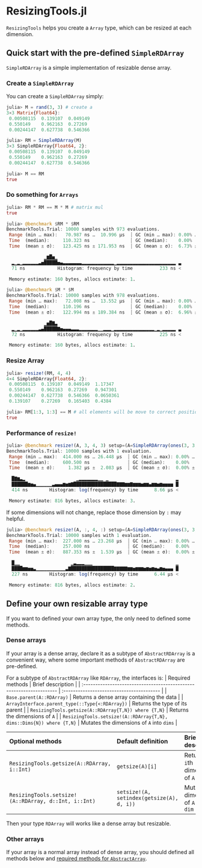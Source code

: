 # ResizingTools.jl

`ResizingTools` helps you create a `Array` type, which can be resized at each dimension.

## Quick start with the pre-defined `SimpleRDArray`

`SimpleRDArray` is a simple implementation of resizable dense array.

### Create a `SimpleRDArray`

You can create a `SimpleRDArray` simply:
```julia
julia> M = rand(3, 3) # create a 
3×3 Matrix{Float64}:
 0.00508115  0.139107  0.049149
 0.550149    0.962163  0.27269
 0.00244147  0.627738  0.546366

julia> RM = SimpleRDArray(M)
3×3 SimpleRDArray{Float64, 2}:
 0.00508115  0.139107  0.049149
 0.550149    0.962163  0.27269
 0.00244147  0.627738  0.546366

julia> M == RM
true
```

### Do something for `Arrays`

```julia
julia> RM * RM == M * M # matrix mul
true

julia> @benchmark $RM * $RM
BenchmarkTools.Trial: 10000 samples with 973 evaluations.
 Range (min … max):   70.987 ns …  10.996 μs  ┊ GC (min … max): 0.00% … 98.82%
 Time  (median):     110.323 ns               ┊ GC (median):    0.00%
 Time  (mean ± σ):   123.425 ns ± 171.953 ns  ┊ GC (mean ± σ):  6.73% ±  5.55%

              ▁▆█▅▁                                              
  ▂▁▂▁▂▂▂▂▂▂▃▅█████▅▄▃▃▃▃▃▃▃▂▂▂▂▂▂▂▂▂▂▂▂▁▂▂▂▂▂▂▂▂▂▂▂▂▂▂▂▂▂▂▂▂▂▂ ▃
  71 ns            Histogram: frequency by time          233 ns <

 Memory estimate: 160 bytes, allocs estimate: 1.

julia> @benchmark $M * $M
BenchmarkTools.Trial: 10000 samples with 978 evaluations.
 Range (min … max):   72.008 ns …  13.552 μs  ┊ GC (min … max): 0.00% … 99.10%
 Time  (median):     110.196 ns               ┊ GC (median):    0.00%
 Time  (mean ± σ):   122.994 ns ± 189.384 ns  ┊ GC (mean ± σ):  6.96% ±  5.55%

              ▁▅█▇▃                                              
  ▂▁▂▁▂▂▂▂▂▂▃▄█████▇▅▄▄▄▃▃▃▂▂▂▂▂▂▂▁▁▂▂▂▁▂▂▂▂▂▂▂▂▂▂▂▂▂▂▂▁▂▁▂▂▂▂▂ ▃
  72 ns            Histogram: frequency by time          225 ns <

 Memory estimate: 160 bytes, allocs estimate: 1.
```

### Resize Array

```julia
julia> resize!(RM, 4, 4)
4×4 SimpleRDArray{Float64, 2}:
 0.00508115  0.139107  0.049149  1.17347
 0.550149    0.962163  0.27269   0.947301
 0.00244147  0.627738  0.546366  0.0650361
 0.139107    0.27269   0.165403  0.4384

julia> RM[1:3, 1:3] == M # all elements will be move to correct position
true
```

### Performance of `resize!`

```julia
julia> @benchmark resize!(A, 3, 4, 3) setup=(A=SimpleRDArray(ones(3, 3, 3))) evals=1
BenchmarkTools.Trial: 10000 samples with 1 evaluation.
 Range (min … max):  414.000 ns … 26.448 μs  ┊ GC (min … max): 0.00% … 0.00%
 Time  (median):     600.500 ns              ┊ GC (median):    0.00%
 Time  (mean ± σ):     1.382 μs ±  2.083 μs  ┊ GC (mean ± σ):  0.00% ± 0.00%

  █▇▆▃▂                   ▁▂▂▂▂▂▂▂▁▁ ▁                         ▂
  ██████▆▅▄▁▁▁▁▁▁▃▄▄▄▆▅▆▇████████████████▇▇▇▆▆▇▆▆▆▅▆▆▄▆▆▅▆▅▅▅▅ █
  414 ns        Histogram: log(frequency) by time      8.66 μs <

 Memory estimate: 816 bytes, allocs estimate: 3.
```

If some dimensions will not change, replace those dimension by `:` may helpful.

```julia
julia> @benchmark resize!(A, :, 4, :) setup=(A=SimpleRDArray(ones(3, 3, 3))) evals=1
BenchmarkTools.Trial: 10000 samples with 1 evaluation.
 Range (min … max):  227.000 ns … 23.268 μs  ┊ GC (min … max): 0.00% … 0.00%
 Time  (median):     257.000 ns              ┊ GC (median):    0.00%
 Time  (mean ± σ):   887.353 ns ±  1.539 μs  ┊ GC (mean ± σ):  0.00% ± 0.00%

  █▁▁                   ▁▃▂▂▂▁▁▁                               ▁
  ████▆▆▅▅▃▁▁▁▁▁▁▁▁▁▁▁▃▇████████████████▇▇▇▇▇▆▆▅▆▆▆▅▆▅▆▅▄▆▅▄▄▄ █
  227 ns        Histogram: log(frequency) by time      6.44 μs <

 Memory estimate: 816 bytes, allocs estimate: 2.
```

## Define your own resizable array type

If you want to defined your own array type, the only need to defined some methods.

### Dense arrays

If your array is a dense array, declare it as a subtype of `AbstractRDArray` is a convenient way, where some important methods of `AbstractRDArray` are pre-defined.

For a subtype of `AbstractRDArray` like `RDArray`, the interfaces is:
| Required methods                                                     | Brief description                         |
| :------------------------------------------------------------------- | :---------------------------------------- |
| `Base.parent(A::RDArray)`                                            | Returns a dense array containing the data |
| `ArrayInterface.parent_type(::Type{<:RDArray})`                      | Returns the type of its parent            |
| `ResizingTools.getsize(A::RDArray{T,N}) where {T,N}`                 | Returns the dimensions of `A`             |
| `ResizingTools.setsize!(A::RDArray{T,N}, dims::Dims{N}) where {T,N}` | Mutates the dimensions of `A` into `dims` |

| Optional methods                                     | Default definition                        | Brief description                         |
| :--------------------------------------------------- | :---------------------------------------- | :---------------------------------------- |
| `ResizingTools.getsize(A::RDArray, i::Int)`          | `getsize(A)[i]`                           | Returns the `i`th dimension of `A`        |
| `ResizingTools.setsize!(A::RDArray, d::Int, i::Int)` | `setsize!(A, setindex(getsize(A), d, i))` | Mutates `i`th dimension of `A` into `dim` |
Then your type `RDArray` will works like a dense array but resizable.

### Other arrays

If your array is a normal array instead of dense array, you should defined all methods below and [required methods for `AbstractArray`](https://docs.julialang.org/en/v1/manual/interfaces/#man-interface-array).